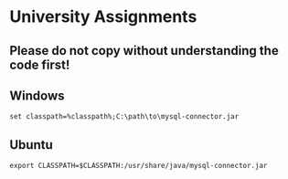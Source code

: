 # University Assignments

## Please do not copy without understanding the code first!

## Windows

`set classpath=%classpath%;C:\path\to\mysql-connector.jar`

## Ubuntu

`export CLASSPATH=$CLASSPATH:/usr/share/java/mysql-connector.jar`
